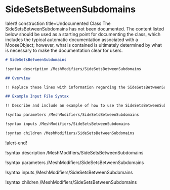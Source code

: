 # SideSetsBetweenSubdomains

!alert! construction title=Undocumented Class
The SideSetsBetweenSubdomains has not been documented. The content listed below should be used as a starting point for
documenting the class, which includes the typical automatic documentation associated with a
MooseObject; however, what is contained is ultimately determined by what is necessary to make the
documentation clear for users.

```markdown
# SideSetsBetweenSubdomains

!syntax description /MeshModifiers/SideSetsBetweenSubdomains

## Overview

!! Replace these lines with information regarding the SideSetsBetweenSubdomains object.

## Example Input File Syntax

!! Describe and include an example of how to use the SideSetsBetweenSubdomains object.

!syntax parameters /MeshModifiers/SideSetsBetweenSubdomains

!syntax inputs /MeshModifiers/SideSetsBetweenSubdomains

!syntax children /MeshModifiers/SideSetsBetweenSubdomains
```
!alert-end!

!syntax description /MeshModifiers/SideSetsBetweenSubdomains

!syntax parameters /MeshModifiers/SideSetsBetweenSubdomains

!syntax inputs /MeshModifiers/SideSetsBetweenSubdomains

!syntax children /MeshModifiers/SideSetsBetweenSubdomains

